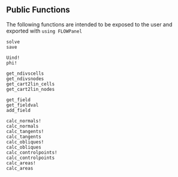 ## Public Functions

The following functions are intended to be exposed to the user and exported with
`using FLOWPanel`


```@docs
solve
save

Uind!
phi!

get_ndivscells
get_ndivsnodes
get_cart2lin_cells
get_cart2lin_nodes

get_field
get_fieldval
add_field

calc_normals!
calc_normals
calc_tangents!
calc_tangents
calc_obliques!
calc_obliques
calc_controlpoints!
calc_controlpoints
calc_areas!
calc_areas
```
